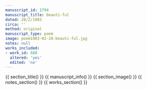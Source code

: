 ```yaml
---
manuscript_id: 1794
manuscript_title: beauti-ful
dated: 28/2/1983
circa: ''
method: original
manuscript_type: poem
image: poem1983-02-28-beauti-ful.jpg
notes: null
works_included:
- work_id: 688
  altered: 'yes'
  edited: 'no'
---
```


{{ section_title() }}
{{ manuscript_info() }}
{{ section_image() }}
{{ notes_section() }}
{{ works_section() }}
